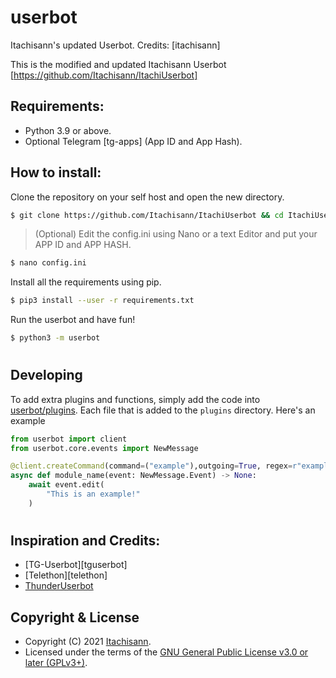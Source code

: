 # userbot
Itachisann's updated Userbot.
Credits: [itachisann]

This is the modified and updated Itachisann Userbot [https://github.com/Itachisann/ItachiUserbot]

## Requirements:

* Python 3.9 or above.
* Optional Telegram [tg-apps] (App ID and App Hash).

## How to install:

Clone the repository on your self host and open the new directory.

```sh
$ git clone https://github.com/Itachisann/ItachiUserbot && cd ItachiUserbot
```

> (Optional) Edit the config.ini using Nano or a text Editor and put your APP ID and APP HASH.
```sh
$ nano config.ini
```

Install all the requirements using pip.

```sh
$ pip3 install --user -r requirements.txt
```

Run the userbot and have fun!

```sh
$ python3 -m userbot
```
# 

## Developing
To add extra plugins and functions, simply add the code into [userbot/plugins](userbot/plugins). Each file
that is added to the `plugins` directory. Here's an example
```python
from userbot import client
from userbot.core.events import NewMessage

@client.createCommand(command=("example"),outgoing=True, regex=r"example(?: |$)(.+)?$")
async def module_name(event: NewMessage.Event) -> None:
    await event.edit(
        "This is an example!"
    )
```
# 
## Inspiration and Credits:

* [TG-Userbot][tguserbot]
* [Telethon][telethon]
* [ThunderUserbot](https://github.com/Thundergang)

## Copyright & License

- Copyright (C) 2021 [Itachisann](https://github.com/Itachisann).
- Licensed under the terms of the [GNU General Public License v3.0 or later (GPLv3+)](LICENSE).
